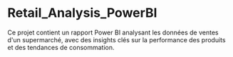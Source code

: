 # Retail_Analysis_PowerBI
Ce projet contient un rapport Power BI analysant les données de ventes d'un supermarché, avec des insights clés sur la performance des produits et des tendances de consommation.

